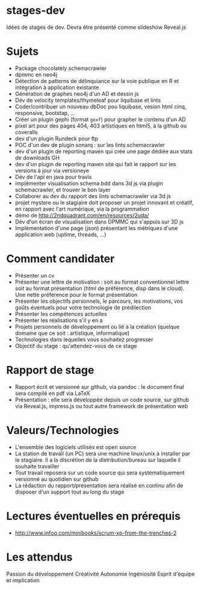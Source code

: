 # stages-dev

Idées de stages de dev. Devra être présenté comme slideshow Reveal.js

# Sujets

- Package chocolately schemacrawler
- dpmmc en neo4j
- Détection de patterns de délinquiance sur la voie publique en R et intégration à application existante
- Génération de graphes neo4j d'un AD et dessin js
- Dév de velocity templates/thymeleaf pour liquibase et lints
- Coder/contribuer un nouveau dbDoc pou liquibase, vesion html cinq, responsive, bootstap, ...
- Créer un plugin gephi (format ```gexf```) pour grapher le contenu d'un AD
- pixel art pour des pages 404, 403 artistiques en html5, à la github ou coveralls
- dev d'un plugin Rundeck pour ftp
- POC d'un dev de plugin sonarq : sur les lints schemacrawler
- dev d'un plugin de reporting maven qui crée une page dédiée aux stats de downloads GH
- dev d'un plugin de reporting maven site qui fait le rapport sur les versions à jour via versioneye
- Dév de l'api en java pour travis
- implémenter visualisation schema bdd dans 3d js via plugin schemacrawler, et trouver le bon layer
- Collaborer  au dev du rapport des lints schemacrawler via 3d js
- projet mystere ou le stagiaire doit proposer un projet innovant et créatif, en rapport avec l'art numérique, via la programmation
- démo de http://2ndquadrant.com/en/resources/2uda/
- Dév d'un écran de visualisation dans DPMMC qui s'appuis sur 3D js
- Implémentation d'une page (json) présentant les métriques d'une application web (uptime, threads, ...)


# Comment candidater

- Présenter un cv
- Présenter une lettre de motivation : soit au format conventionnel lettre soit au format présentation (html de préférence, disp dans le cloud). Une nette préférence pour le format présentation
- Présenter les objectifs personnels, le parcours, les motivations, vos goûts éventuels pour votre technologie de prédilection
- Présenter les compétences actuelles
- Présenter les réalisations s'il y en a
- Projets personnels de développement ou lié à la création (quelque domaine que ce soit : artistique, informatique)
- Technologies dans lequelles vous souhaitez progresser
- Objectif du stage : qu'attendez-vous de ce stage
 
# Rapport de stage

- Rapport écrit et versionné sur github, via pandoc : le document final sera compilé en pdf via LaTeX
- Présentation : elle sera développée depuis un code source, sur github via Reveal.js, impress.js ou tout autre framework de présentation web

# Valeurs/Technologies

- L'ensemble des logiciels utilisés est open source
- La station de travail (un PC) sera une machine linux/unix à installer par le stagiaire. Il a la discrétion de la distribution/bureau sur laquelle il souhaite travailler
- Tout travail reposera sur un code source qui sera systématiquement versionné au quotidien sur github
- La rédaction du rapport/présentation sera réalisé en continu afin de disposer d'un support tout au long du stage

# Lectures éventuelles en prérequis

- http://www.infoq.com/minibooks/scrum-xp-from-the-trenches-2

# Les attendus

Passion du développement
Créativité
Autonomie
Ingéniosité
Esprit d'équipe et implication
